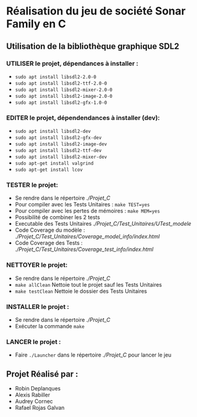 # **Réalisation du jeu de société Sonar Family en C**

## **Utilisation de la bibliothèque graphique SDL2**

### **UTILISER** le projet, dépendances à installer :
- `sudo apt install libsdl2-2.0-0`
- `sudo apt install libsdl2-ttf-2.0-0`
- `sudo apt install libsdl2-mixer-2.0-0`
- `sudo apt install libsdl2-image-2.0-0`
- `sudo apt install libsdl2-gfx-1.0-0`


### **EDITER** le projet, dépendendances à installer (dev):
- `sudo apt install libsdl2-dev`
- `sudo apt install libsdl2-gfx-dev`
- `sudo apt install libsdl2-image-dev`
- `sudo apt install libsdl2-ttf-dev`
- `sudo apt install libsdl2-mixer-dev`
- `sudo apt-get install valgrind`
- `sudo apt-get install lcov`


### **TESTER** le projet:
- Se rendre dans le répertoire _./Projet_C_
- Pour compiler avec les Tests Unitaires : `make TEST=yes`
- Pour compiler avec les pertes de mémoires : `make MEM=yes`
- Possibilité de combiner les 2 tests
- Executable des Tests Unitaires _./Projet_C/Test_Unitaires/UTest_modele_
- Code Coverage du modèle : _./Projet_C/Test_Unitaires/Coverage_model_info/index.html_
- Code Coverage des Tests : _./Projet_C/Test_Unitaires/Coverage_test_info/index.html_



### **NETTOYER** le projet:
- Se rendre dans le répertoire _./Projet_C_
- `make allClean` Nettoie tout le projet sauf les Tests Unitaires
- `make testClean` Nettoie le dossier des Tests Unitaires


### **INSTALLER** le projet :
- Se rendre dans le répertoire _./Projet_C_
- Exécuter la commande `make `


### **LANCER** le projet :
- Faire `./Launcher` dans le répertoire _./Projet_C_ pour lancer le jeu


## **Projet Réalisé par :**
- Robin Deplanques
- Alexis Rabiller 
- Audrey Cornec
- Rafael Rojas Galvan
